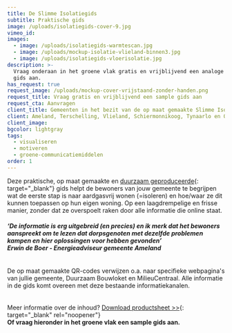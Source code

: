 ```yaml
---
title: De Slimme Isolatiegids
subtitle: Praktische gids
image: /uploads/isolatiegids-cover-9.jpg
vimeo_id:
images:
  - image: /uploads/isolatiegids-warmtescan.jpg
  - image: /uploads/mockup-isolatie-vlieland-binnen3.jpg
  - image: /uploads/isolatiegids-vloerisolatie.jpg
description: >-
  Vraag onderaan in het groene vlak gratis en vrijblijvend een analoge sample
  gids aan.
has_request: true
request_image: /uploads/mockup-cover-vrijstaand-zonder-handen.png
request_title: Vraag gratis en vrijblijvend een sample gids aan
request_cta: Aanvragen
client_title: Gemeenten in het bezit van de op maat gemaakte Slimme Isolatiegids
client: Ameland, Terschelling, Vlieland, Schiermonnikoog, Tynaarlo en Ooststellingwerf
client_image:
bgcolor: lightgray
tags:
  - visualiseren
  - motiveren
  - groene-communicatiemiddelen
order: 1
---
```

Deze praktische, op maat gemaakte en&nbsp;[duurzaam geproduceerde](https://frisseplannen.nl/blogs/certificeringen/){: target="_blank"}&nbsp;gids helpt de bewoners van jouw gemeente te begrijpen wat de eerste stap is naar aardgasvrij wonen (=isoleren) en hoe/waar ze dit kunnen toepassen op hun eigen woning. Op een laagdrempelige en frisse manier, zonder dat ze overspoelt raken door alle informatie die online staat.

#### *‘De informatie is erg uitgebreid (en precies) en ik merk dat het bewoners aanspreekt om te lezen dat dorpsgenoten met dezelfde problemen kampen en hier oplossingen voor hebben gevonden’<br>Erwin de Boer - Energieadviseur gemeente Ameland*

<br>De op maat gemaakte QR-codes verwijzen o.a. naar specifieke webpagina's van jullie gemeente, Duurzaam Bouwloket en MilieuCentraal. Alle informatie in de gids komt overeen met deze bestaande informatiekanalen.<br>​​​​​​<br><br>Meer informatie over de inhoud?&nbsp;[Download productsheet &gt;&gt;](https://bit.ly/productsheetDSI){: target="_blank" rel="noopener"}<br>**Of vraag hieronder in het groene vlak een sample gids aan.**<br>​​